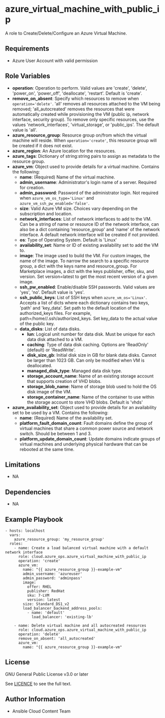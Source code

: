 azure_virtual_machine_with_public_ip
==================

A role to Create/Delete/Configure an Azure Virtual Machine.

Requirements
------------

* Azure User Account with valid permission

Role Variables
--------------

* **operation**: Operation to perform. Valid values are 'create', 'delete', 'power_on', 'power_off', 'deallocate', 'restart'. Default is 'create'.
* **remove_on_absent**: Specify which resources to remove when `operation='delete'`. 'all' removes all resources attached to the VM being removed; 'all_autocreated' removes the resources that were automatically created while provisioning the VM (public ip, network interface, security group). To remove only specific resources, use the values 'network_interfaces', 'virtual_storage', or 'public_ips'. The default value is 'all'.
* **azure_resource_group**: Resource group on/from which the virtual machine will reside. When `operation='create'`, this resource group will be created if it does not exist.
* **azure_region**: An Azure location for the resources.
* **azure_tags**: Dictionary of string:string pairs to assign as metadata to the resource group.
* **azure_vm**: Object used to provide details for a virtual machine. Contains the following:
  - **name**: (Required) Name of the virtual machine.
  - **admin_username**: Administrator's login name of a server. Required for creation.
  - **admin_password**: Password of the administrator login. Not required when `azure_vm_os_type='Linux'` and `azure_vm_ssh_pw_enabled='false'`.
  - **size**: Valid Azure VM size. Choices vary depending on the subscription and location.
  - **network_interfaces**: List of network interfaces to add to the VM. Can be a string of name or resource ID of the network interface, can also be a dict containing 'resource_group' and 'name' of the network interface. A default network interface will be created if not provided.
  - **os**: Type of Operating System. Default is 'Linux'
  - **availability_set**: Name or ID of existing availability set to add the VM to.
  - **image**: The image used to build the VM. For custom images, the name of the image. To narrow the search to a specific resource group, a dict with the keys name and resource_group. For Marketplace images, a dict with the keys publisher, offer, sku, and version. Set version=latest to get the most recent version of a given image.
  - **ssh_pw_enabled**: Enable/disable SSH passwords. Valid values are 'yes', 'no'. Default value is 'yes'.
  - **ssh_public_keys**: List of SSH keys when `azure_vm_os='Linux'`. Accepts a list of dicts where each dictionary contains two keys, 'path' and 'key_data'. Set path to the default location of the authorized_keys files. For example, path=/home/<admin username>/.ssh/authorized_keys. Set key_data to the actual value of the public key.
  - **data_disks**: List of data disks.
    - **lun**: Logical unit number for data disk. Must be unique for each data disk attached to a VM.
    - **caching**: Type of data disk caching. Options are 'ReadOnly' (default) or 'ReadWrite'.
    - **disk_size_gb**: Initial disk size in GB for blank data disks. Cannot be larger than 1023 GB. Can only be modified when VM is deallocated.
    - **managed_disk_type**: Managed data disk type.
    - **storage_account_name**: Name of an existing storage account that supports creation of VHD blobs.
    - **storage_blob_name**: Name of storage blob used to hold the OS disk image of the VM.
    - **storage_container_name**: Name of the container to use within the storage account to store VHD blobs. Default is 'vhds'
* **azure_availability_set**: Object used to provide details for an availability set to be used by a VM. Contains the following:
  - **name**: (Required) Name of the availability set.
  - **platform_fault_domain_count**: Fault domains define the group of virtual machines that share a common power source and network switch. Should be between 1 and 3.
  - **platform_update_domain_count**: Update domains indicate groups of virtual machines and underlying physical hardware that can be rebooted at the same time.

Limitations
------------

- NA

Dependencies
------------

- NA

Example Playbook
----------------

    - hosts: localhost
      vars:
        azure_resource_group: 'my_resource_group'
      roles:
        - name: Create a load balanced virtual machine with a default network interface
          role: cloud.azure_ops.azure_virtual_machine_with_public_ip
          operation: 'create'
          azure_vm:
            name: "{{ azure_resource_group }}-example-vm"
            admin_username: 'azureuser'
            admin_password: 'adminpass'
            image:
              offer: RHEL
              publisher: RedHat
              sku: 7-LVM
              version: latest
            size: Standard_DS1_v2
            load_balancer_backend_address_pools:
              - name: 'default'
                load_balancer: 'existing-lb'

        - name: Delete virtual machine and all autocreated resources
          role: cloud.azure_ops.azure_virtual_machine_with_public_ip
          operation: 'delete'
          remove_on_absent: 'all_autocreated'
          azure_vm:
            name: "{{ azure_resource_group }}-example-vm"

License
-------

GNU General Public License v3.0 or later

See [LICENCE](https://github.com/redhat-cop/cloud.azure_ops/blob/main/LICENSE) to see the full text.

Author Information
------------------

- Ansible Cloud Content Team